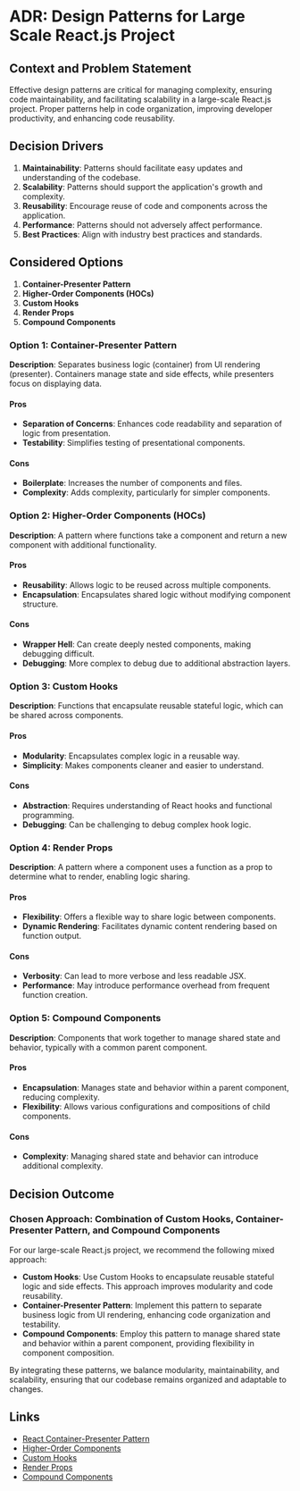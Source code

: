 # ADR: Design Patterns for Large Scale React.js Project

## Context and Problem Statement

Effective design patterns are critical for managing complexity, ensuring code maintainability, and facilitating scalability in a large-scale React.js project. Proper patterns help in code organization, improving developer productivity, and enhancing code reusability.

## Decision Drivers

1. **Maintainability**: Patterns should facilitate easy updates and understanding of the codebase.
2. **Scalability**: Patterns should support the application's growth and complexity.
3. **Reusability**: Encourage reuse of code and components across the application.
4. **Performance**: Patterns should not adversely affect performance.
5. **Best Practices**: Align with industry best practices and standards.

## Considered Options

1. **Container-Presenter Pattern**
2. **Higher-Order Components (HOCs)**
3. **Custom Hooks**
4. **Render Props**
5. **Compound Components**

### Option 1: Container-Presenter Pattern

**Description**: Separates business logic (container) from UI rendering (presenter). Containers manage state and side effects, while presenters focus on displaying data.

#### Pros
- **Separation of Concerns**: Enhances code readability and separation of logic from presentation.
- **Testability**: Simplifies testing of presentational components.

#### Cons
- **Boilerplate**: Increases the number of components and files.
- **Complexity**: Adds complexity, particularly for simpler components.

### Option 2: Higher-Order Components (HOCs)

**Description**: A pattern where functions take a component and return a new component with additional functionality.

#### Pros
- **Reusability**: Allows logic to be reused across multiple components.
- **Encapsulation**: Encapsulates shared logic without modifying component structure.

#### Cons
- **Wrapper Hell**: Can create deeply nested components, making debugging difficult.
- **Debugging**: More complex to debug due to additional abstraction layers.

### Option 3: Custom Hooks

**Description**: Functions that encapsulate reusable stateful logic, which can be shared across components.

#### Pros
- **Modularity**: Encapsulates complex logic in a reusable way.
- **Simplicity**: Makes components cleaner and easier to understand.

#### Cons
- **Abstraction**: Requires understanding of React hooks and functional programming.
- **Debugging**: Can be challenging to debug complex hook logic.

### Option 4: Render Props

**Description**: A pattern where a component uses a function as a prop to determine what to render, enabling logic sharing.

#### Pros
- **Flexibility**: Offers a flexible way to share logic between components.
- **Dynamic Rendering**: Facilitates dynamic content rendering based on function output.

#### Cons
- **Verbosity**: Can lead to more verbose and less readable JSX.
- **Performance**: May introduce performance overhead from frequent function creation.

### Option 5: Compound Components

**Description**: Components that work together to manage shared state and behavior, typically with a common parent component.

#### Pros
- **Encapsulation**: Manages state and behavior within a parent component, reducing complexity.
- **Flexibility**: Allows various configurations and compositions of child components.

#### Cons
- **Complexity**: Managing shared state and behavior can introduce additional complexity.

## Decision Outcome

### Chosen Approach: **Combination of Custom Hooks, Container-Presenter Pattern, and Compound Components**

For our large-scale React.js project, we recommend the following mixed approach:

- **Custom Hooks**: Use Custom Hooks to encapsulate reusable stateful logic and side effects. This approach improves modularity and code reusability.
- **Container-Presenter Pattern**: Implement this pattern to separate business logic from UI rendering, enhancing code organization and testability.
- **Compound Components**: Employ this pattern to manage shared state and behavior within a parent component, providing flexibility in component composition.

By integrating these patterns, we balance modularity, maintainability, and scalability, ensuring that our codebase remains organized and adaptable to changes.

## Links

- [React Container-Presenter Pattern](https://medium.com/@learnreact/container-components-c0e67432e005)
- [Higher-Order Components](https://reactjs.org/docs/higher-order-components.html)
- [Custom Hooks](https://reactjs.org/docs/hooks-custom.html)
- [Render Props](https://reactjs.org/docs/render-props.html)
- [Compound Components](https://kentcdodds.com/blog/compound-components)

